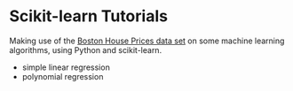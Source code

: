 # Scikit-learn Tutorials

Making use of the [Boston House Prices data set](https://www.kaggle.com/vikrishnan/boston-house-prices) on some machine learning algorithms, using Python and scikit-learn.

 * simple linear regression
 * polynomial regression
